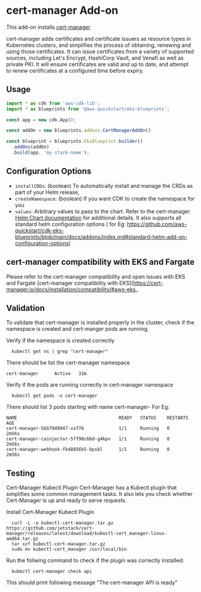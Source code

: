 # cert-manager Add-on

This add-on installs [cert-manager](https://github.com/cert-manager/cert-manager).

cert-manager adds certificates and certificate issuers as resource types in Kubernetes clusters, and simplifies the process of obtaining, renewing and using those certificates.
It can issue certificates from a variety of supported sources, including Let's Encrypt, HashiCorp Vault, and Venafi as well as private PKI.
It will ensure certificates are valid and up to date, and attempt to renew certificates at a configured time before expiry.

## Usage

```typescript
import * as cdk from 'aws-cdk-lib';
import * as blueprints from '@aws-quickstart/eks-blueprints';

const app = new cdk.App();

const addOn = new blueprints.addons.CertManagerAddOn()

const blueprint = blueprints.EksBlueprint.builder()
  .addOns(addOn)
  .build(app, 'my-stack-name');
```

## Configuration Options

- `installCRDs`: (boolean) To automatically install and manage the CRDs as part of your Helm release,
- `createNamespace`: (boolean) If you want CDK to create the namespace for you
- `values`: Arbitrary values to pass to the chart. Refer to the cert-manager [Helm Chart documentation](https://artifacthub.io/packages/helm/cert-manager/cert-manager) for additional details. It also supports all standard helm configuration options ( for Eg: https://github.com/aws-quickstart/cdk-eks-blueprints/blob/main/docs/addons/index.md#standard-helm-add-on-configuration-options)

## cert-manager compatibility with EKS and Fargate
Please refer to the cert-manager compatibility and open issues with EKS and Fargate
[cert-manager compatibility with EKS](https://cert-manager.io/docs/installation/compatibility/#aws-eks_

## Validation

To validate that cert-manager is installed properly in the cluster, check if the namespace is created and cert-manger pods are running.

Verify if the namespace is created correctly
```shell
  kubectl get ns | grep "cert-manager"
```
There should be list the cert-manager namespace
```shell
cert-manager      Active   31m
```
Verify if the pods are running correctly in cert-manager namespace
```shell
  kubectl get pods -n cert-manager  
```
There should list 3 pods starting with name cert-manager-
For Eg:
```shell
NAME                                      READY   STATUS    RESTARTS   AGE
cert-manager-5bb7949947-vxf76             1/1     Running   0          2m56s
cert-manager-cainjector-5ff98c66d-g4kpv   1/1     Running   0          2m56s
cert-manager-webhook-fb48856b5-bpsbl      1/1     Running   0          2m56s
```


## Testing

Cert-Manager Kubectl Plugin
Cert-Manager has a Kubectl plugin that simplifies some common management tasks. It also lets you check whether Cert-Manager is up and ready to serve requests.

Install Cert-Manager Kubectl Plugin
```shell
  curl -L -o kubectl-cert-manager.tar.gz https://github.com/jetstack/cert-manager/releases/latest/download/kubectl-cert_manager-linux-amd64.tar.gz
  tar xzf kubectl-cert-manager.tar.gz
  sudo mv kubectl-cert_manager /usr/local/bin
```

Run the follwing command to check if the plugin was correctly installed:
```shell
  kubectl cert-manager check api
```
This should print following message "The cert-manager API is ready"